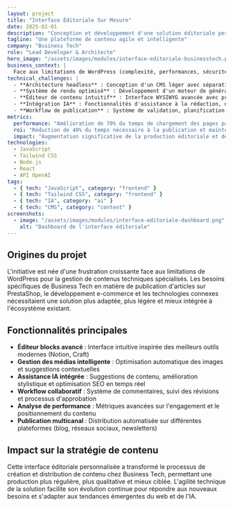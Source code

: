 ```yaml
---
layout: project
title: "Interface Éditoriale Sur Mesure"
date: 2025-02-01
description: "Conception et développement d'une solution éditoriale personnalisée pour remplacer WordPress, offrant plus d'agilité et d'indépendance technique tout en intégrant des fonctionnalités d'IA."
tagline: "Une plateforme de contenu agile et intelligente"
company: "Business Tech"
role: "Lead Developer & Architecte"
hero_image: "/assets/images/modules/interface-editoriale-businesstech.png"
business_context: |
  Face aux limitations de WordPress (complexité, performances, sécurité) et aux besoins spécifiques de publication technique, Business Tech nécessitait une solution éditoriale sur mesure. L'objectif était de créer une plateforme légère, performante et parfaitement adaptée aux processus de publication d'articles techniques, avec une intégration poussée de l'IA pour faciliter la création et l'optimisation du contenu.
technical_challenges: |
  - **Architecture headless** : Conception d'un CMS léger avec séparation complète entre le back-end (API) et le front-end
  - **Système de rendu optimisé** : Développement d'un moteur de génération de pages statiques ultra-rapides avec invalidation intelligente du cache
  - **Éditeur de contenu intuitif** : Interface WYSIWYG avancée avec prévisualisation en temps réel et fonctionnalités spécifiques pour le contenu technique
  - **Intégration IA** : Fonctionnalités d'assistance à la rédaction, de génération de métadonnées et d'optimisation SEO basées sur l'IA
  - **Workflow de publication** : Système de validation, planification et distribution du contenu adapté aux besoins spécifiques de l'équipe
metrics:
  performance: "Amélioration de 70% du temps de chargement des pages par rapport à WordPress"
  roi: "Réduction de 40% du temps nécessaire à la publication et maintenance du contenu"
  impact: "Augmentation significative de la production éditoriale et de l'engagement utilisateur"
technologies:
  - JavaScript
  - Tailwind CSS
  - Node.js
  - React
  - API OpenAI
tags:
  - { tech: "JavaScript", category: "frontend" }
  - { tech: "Tailwind CSS", category: "frontend" }
  - { tech: "IA", category: "ai" }
  - { tech: "CMS", category: "content" }
screenshots:
  - image: "/assets/images/modules/interface-editoriale-dashboard.png"
    alt: "Dashboard de l'interface éditoriale"
---
```


## Origines du projet

L'initiative est née d'une frustration croissante face aux limitations de WordPress pour la gestion de contenus techniques spécialisés. Les besoins spécifiques de Business Tech en matière de publication d'articles sur PrestaShop, le développement e-commerce et les technologies connexes nécessitaient une solution plus adaptée, plus légère et mieux intégrée à l'écosystème existant.

## Fonctionnalités principales

- **Éditeur blocks avancé** : Interface intuitive inspirée des meilleurs outils modernes (Notion, Craft)
- **Gestion des médias intelligente** : Optimisation automatique des images et suggestions contextuelles
- **Assistance IA intégrée** : Suggestions de contenu, amélioration stylistique et optimisation SEO en temps réel
- **Workflow collaboratif** : Système de commentaires, suivi des révisions et processus d'approbation
- **Analyse de performance** : Métriques avancées sur l'engagement et le positionnement du contenu
- **Publication multicanal** : Distribution automatisée sur différentes plateformes (blog, réseaux sociaux, newsletters)

## Impact sur la stratégie de contenu

Cette interface éditoriale personnalisée a transformé le processus de création et distribution de contenu chez Business Tech, permettant une production plus régulière, plus qualitative et mieux ciblée. L'agilité technique de la solution facilite son évolution continue pour répondre aux nouveaux besoins et s'adapter aux tendances émergentes du web et de l'IA. 